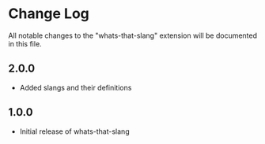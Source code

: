 # Change Log
All notable changes to the "whats-that-slang" extension will be documented in this file.

## 2.0.0
- Added slangs and their definitions

## 1.0.0
- Initial release of whats-that-slang
